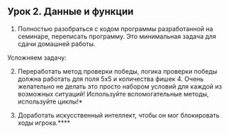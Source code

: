 ## Урок 2. Данные и функции

1. Полностью разобраться с кодом программы разработанной на семинаре, переписать программу. Это минимальная задача для сдачи домашней работы.

Усложняем задачу:

2. Переработать метод проверки победы, логика проверки победы должна работать для поля 5х5 и
   количества фишек 4. Очень желательно не делать это просто набором условий для каждой из
   возможных ситуаций! Используйте вспомогательные методы, используйте циклы!\*

3. Доработать искусственный интеллект, чтобы он мог блокировать ходы игрока.\*\*\*\*
